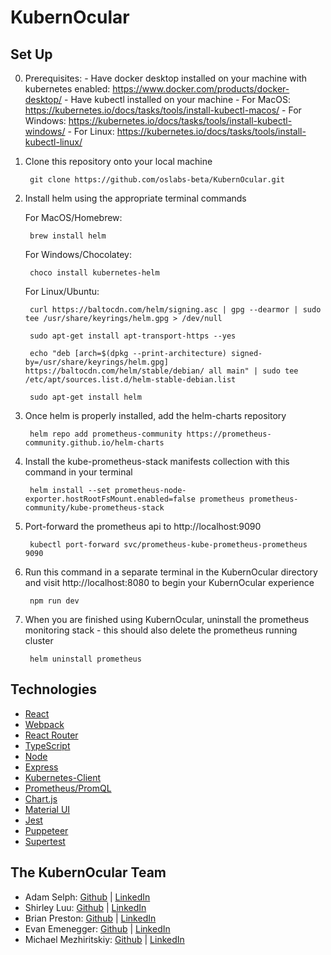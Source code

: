 # KubernOcular

## Set Up

0. Prerequisites:
        - Have docker desktop installed on your machine with kubernetes enabled: https://www.docker.com/products/docker-desktop/
        - Have kubectl installed on your machine
                - For MacOS: https://kubernetes.io/docs/tasks/tools/install-kubectl-macos/
                - For Windows: https://kubernetes.io/docs/tasks/tools/install-kubectl-windows/
                - For Linux: https://kubernetes.io/docs/tasks/tools/install-kubectl-linux/

1. Clone this repository onto your local machine
        
        git clone https://github.com/oslabs-beta/KubernOcular.git
        
2. Install helm using the appropriate terminal commands

    For MacOS/Homebrew:
        
        brew install helm
        
    
    For Windows/Chocolatey:
        
        choco install kubernetes-helm
        
    
    For Linux/Ubuntu:

        curl https://baltocdn.com/helm/signing.asc | gpg --dearmor | sudo tee /usr/share/keyrings/helm.gpg > /dev/null
        
        sudo apt-get install apt-transport-https --yes
  
        echo "deb [arch=$(dpkg --print-architecture) signed-by=/usr/share/keyrings/helm.gpg] https://baltocdn.com/helm/stable/debian/ all main" | sudo tee /etc/apt/sources.list.d/helm-stable-debian.list

        sudo apt-get install helm

3. Once helm is properly installed, add the helm-charts repository

        helm repo add prometheus-community https://prometheus-community.github.io/helm-charts

4. Install the kube-prometheus-stack manifests collection with this command in your terminal

        helm install --set prometheus-node-exporter.hostRootFsMount.enabled=false prometheus prometheus-community/kube-prometheus-stack

5. Port-forward the prometheus api to http://localhost:9090

        kubectl port-forward svc/prometheus-kube-prometheus-prometheus 9090

6. Run this command in a separate terminal in the KubernOcular directory and visit http://localhost:8080 to begin your KubernOcular experience

        npm run dev

7. When you are finished using KubernOcular, uninstall the prometheus monitoring stack - this should also delete the prometheus running cluster

        helm uninstall prometheus

## Technologies

* [React](https://reactjs.org/)
* [Webpack](https://webpack.js.org/)
* [React Router](https://reactrouter.com/en/main)
* [TypeScript](https://www.typescriptlang.org/)
* [Node](https://nodejs.org/en/)
* [Express](https://expressjs.com/)
* [Kubernetes-Client](https://www.npmjs.com/package/kubernetes-client)
* [Prometheus/PromQL](https://prometheus.io/)
* [Chart.js](https://www.chartjs.org/)
* [Material UI](https://mui.com/)
* [Jest](https://jestjs.io/)
* [Puppeteer](https://pptr.dev/)
* [Supertest](https://www.npmjs.com/package/supertest)

## The KubernOcular Team

* Adam Selph: [Github](https://github.com/ARSelph) | [LinkedIn](https://www.linkedin.com/in/adam-selph-93231324a/)
* Shirley Luu: [Github](https://github.com/shirley-luu) | [LinkedIn](https://www.linkedin.com/in/luu-shirley/)
* Brian Preston: [Github](https://github.com/BrianJPreston) | [LinkedIn](https://www.linkedin.com/in/brian-preston-33444430/)
* Evan Emenegger: [Github](https://github.com/emenegger) | [LinkedIn](https://www.linkedin.com/in/evan-emenegger/)
* Michael Mezhiritskiy: [Github](https://github.com/MichaelMezhiritskiy) | [LinkedIn](https://www.linkedin.com/in/michael-mezhiritskiy-41a0aa1b4/)
